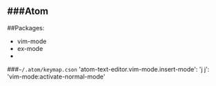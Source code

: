 ###Atom
---
##Packages:
- vim-mode
- ex-mode
- 

###`~/.atom/keymap.cson`
	'atom-text-editor.vim-mode.insert-mode':
	  'j j': 'vim-mode:activate-normal-mode'
